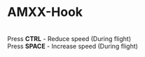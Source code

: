 # AMXX-Hook
<br>Press <b>CTRL</b> - Reduce speed (During flight)
<br>Press <b>SPACE</b> - Increase speed (During flight)

